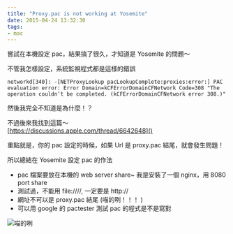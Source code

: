 ```yaml
---
title: "Proxy.pac is not working at Yosemite"
date: 2015-04-24 13:32:30
tags:
- mac
---
```


嘗試在本機設定 pac，結果搞了很久，才知道是 Yosemite 的問題～

<!--more-->

不管我怎樣設定，系統監視程式都是這樣的錯誤  

```
networkd[340]: -[NETProxyLookup pacLookupComplete:proxies:error:] PAC evaluation error: Error Domain=kCFErrorDomainCFNetwork Code=308 "The operation couldn’t be completed. (kCFErrorDomainCFNetwork error 308.)"
```

然後我完全不知道是為什麼！？  

不過後來我找到這篇～  
[https://discussions.apple.com/thread/6642648]()

重點就是，你的 pac 設定的時候，如果 Url 是 proxy.pac 結尾，就會發生問題！   

所以總結在 Yosemite 設定 pac 的作法  

- pac 檔案要放在本機的 web server share~ 我是安裝了一個 nginx，用 8080 port share
- 測試過，不能用 file:////, 一定要是 http://   
- 網址不可以是 proxy.pac 結尾  (喵的咧！！！ )
- 可以用 google 的 pactester 測試 pac 的程式是不是寫對  

![喵的咧](http://images.uncyc.org/zh-tw/thumb/b/b3/CATBIT.gif/120px-CATBIT.gif)
